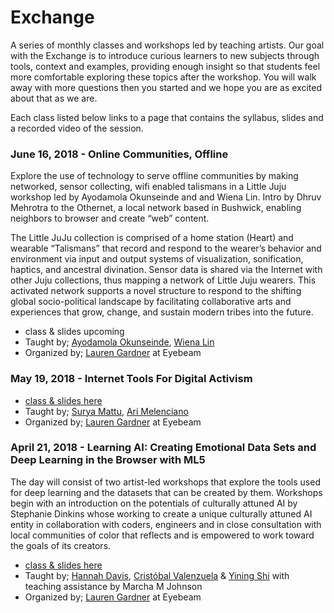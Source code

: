 # Exchange
A series of monthly classes and workshops led by teaching artists. Our goal with the Exchange is to introduce curious learners to new subjects through tools, context and examples, providing enough insight so that students feel more comfortable exploring these topics after the workshop. You will walk away with more questions then you started and we hope you are as excited about that as we are.

Each class listed below links to a page that contains the syllabus, slides and a recorded video of the session.

### June 16, 2018 - Online Communities, Offline 
Explore the use of technology to serve offline communities by making networked, sensor collecting, wifi enabled talismans in a Little Juju workshop led by Ayodamola Okunseinde and and Wiena Lin. Intro by Dhruv Mehrotra to the Othernet, a local network based in Bushwick, enabling neighbors to browser and create “web” content. 

The Little JuJu collection is comprised of a home station (Heart) and wearable “Talismans” that record and respond to the wearer’s behavior and environment via input and output systems of visualization, sonification, haptics, and ancestral divination. Sensor data is shared via the Internet with other Juju collections, thus mapping a network of Little Juju wearers. This activated network supports a novel structure to respond to the shifting global socio-political landscape by facilitating collaborative arts and experiences that grow, change, and sustain modern tribes into the future.

* class & slides upcoming
* Taught by; [Ayodamola Okunseinde](http://ayo.io/), [Wiena Lin](http://www.wienalin.com/)
* Organized by; [Lauren Gardner](https://github.com/poohlaga) at Eyebeam

### May 19, 2018 - Internet Tools For Digital Activism 
* [class & slides here](https://github.com/eyebeam/Exchange/blob/master/May19_DigitalActivism.md) 
* Taught by; [Surya Mattu](https://github.com/samatt), [Ari Melenciano](https://github.com/ariciano)
* Organized by; [Lauren Gardner](https://github.com/poohlaga) at Eyebeam

### April 21, 2018 - Learning AI: Creating Emotional Data Sets and Deep Learning in the Browser with ML5 

The day will consist of two artist-led workshops that explore the tools used for deep learning and the datasets that can be created by them. Workshops begin with an introduction on the potentials of culturally attuned AI by Stephanie Dinkins whose working to create a unique culturally attuned AI entity in collaboration with coders, engineers and in close consultation with local communities of color that reflects and is empowered to work toward the goals of its creators.

* [class & slides here](https://github.com/eyebeam/Exchange/blob/master/Apr21_LearningAI.md) 
* Taught by; [Hannah Davis](https://github.com/handav), [Cristóbal Valenzuela](https://github.com/cvalenzuela) & [Yining Shi](https://github.com/yining1023) with teaching assistance by Marcha M Johnson
* Organized by; [Lauren Gardner](https://github.com/poohlaga) at Eyebeam
